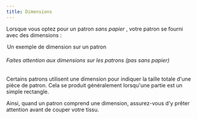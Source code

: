 ```yaml
---
title: Dimensions
---
```


Lorsque vous optez pour un patron _sans papier_ , votre patron se fourni avec des dimensions :

<Legend part="dimension">

Un exemple de dimension sur un patron

</Legend>

<Tip>

###### Faites attention aux dimensions sur les patrons (pas sans papier)

Certains patrons utilisent une dimension pour indiquer la taille totale d'une pièce de patron.
Cela se produit généralement lorsqu'une partie est un simple rectangle.

Ainsi, quand un patron comprend une dimension, assurez-vous d'y prêter attention avant de couper votre tissu.

</Tip>
